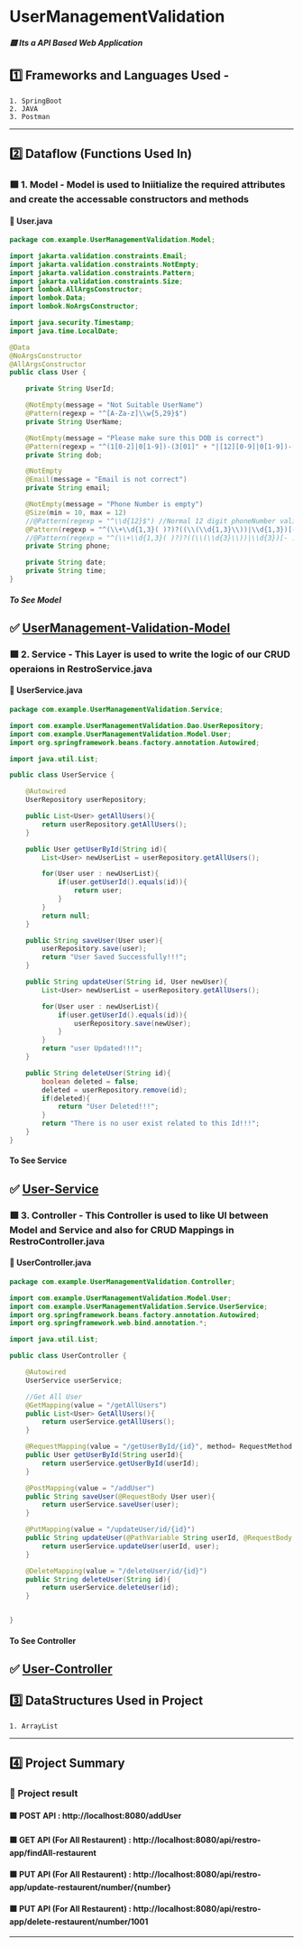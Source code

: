 # UserManagementValidation

##### :green_square: Its a API Based Web Application
## :one: Frameworks and Languages Used -
    1. SpringBoot
    2. JAVA
    3. Postman
-----------------------------------------------------------------------------------------------------------------------------------------------------------------------
## :two: Dataflow (Functions Used In)
### :green_square: 1. Model - Model is used to Iniitialize the required attributes and create the accessable constructors and methods
#### :large_orange_diamond: User.java
```java
package com.example.UserManagementValidation.Model;

import jakarta.validation.constraints.Email;
import jakarta.validation.constraints.NotEmpty;
import jakarta.validation.constraints.Pattern;
import jakarta.validation.constraints.Size;
import lombok.AllArgsConstructor;
import lombok.Data;
import lombok.NoArgsConstructor;

import java.security.Timestamp;
import java.time.LocalDate;

@Data
@NoArgsConstructor
@AllArgsConstructor
public class User {

    private String UserId;

    @NotEmpty(message = "Not Suitable UserName")
    @Pattern(regexp = "^[A-Za-z]\\w{5,29}$")
    private String UserName;

    @NotEmpty(message = "Please make sure this DOB is correct")
    @Pattern(regexp = "^(1[0-2]|0[1-9])-(3[01]" + "|[12][0-9]|0[1-9])-[0-9]{4}$")
    private String dob;

    @NotEmpty
    @Email(message = "Email is not correct")
    private String email;

    @NotEmpty(message = "Phone Number is empty")
    @Size(min = 10, max = 12)
    //@Pattern(regexp = "^\\d{12}$") //Normal 12 digit phoneNumber validation regex
    @Pattern(regexp = "^(\\+\\d{1,3}( )?)?((\\(\\d{1,3}\\))|\\d{1,3})[- .]?\\d{4,5}[- .]?\\d{5}$") //International PhoneNumber
    //@Pattern(regexp = "^(\\+\\d{1,3}( )?)?((\\(\\d{3}\\))|\\d{3})[- .]?\\d{3}[- .]?\\d{4}$") //some Country PhoneNumber
    private String phone;

    private String date;
    private String time;
}
```

##### To See Model
:white_check_mark: [UserManagement-Validation-Model](https://github.com/Anushri-glitch/UserManagement-Validation/tree/master/src/main/java/com/Shrishti/UserManageValidation/Model)
-----------------------------------------------------------------------------------------------------------------------------------------------------------------------

### :green_square: 2. Service - This Layer is used to write the logic of our CRUD operaions in RestroService.java
#### :large_orange_diamond: UserService.java
```java
package com.example.UserManagementValidation.Service;

import com.example.UserManagementValidation.Dao.UserRepository;
import com.example.UserManagementValidation.Model.User;
import org.springframework.beans.factory.annotation.Autowired;

import java.util.List;

public class UserService {

    @Autowired
    UserRepository userRepository;

    public List<User> getAllUsers(){
        return userRepository.getAllUsers();
    }

    public User getUserById(String id){
        List<User> newUserList = userRepository.getAllUsers();

        for(User user : newUserList){
            if(user.getUserId().equals(id)){
                return user;
            }
        }
        return null;
    }

    public String saveUser(User user){
        userRepository.save(user);
        return "User Saved Successfully!!!";
    }

    public String updateUser(String id, User newUser){
        List<User> newUserList = userRepository.getAllUsers();

        for(User user : newUserList){
            if(user.getUserId().equals(id)){
                userRepository.save(newUser);
            }
        }
        return "user Updated!!!";
    }

    public String deleteUser(String id){
        boolean deleted = false;
        deleted = userRepository.remove(id);
        if(deleted){
            return "User Deleted!!!";
        }
        return "There is no user exist related to this Id!!!";
    }
}
```

#### To See Service
:white_check_mark: [User-Service](https://github.com/Anushri-glitch/UserManagement-Validation/blob/master/src/main/java/com/Shrishti/UserManageValidation/Service/UserService.java)
----------------------------------------------------------------------------------------------------------------------------------------------------

### :green_square: 3. Controller - This Controller is used to like UI between Model and Service and also for CRUD Mappings in RestroController.java
#### :large_orange_diamond: UserController.java
```java
package com.example.UserManagementValidation.Controller;

import com.example.UserManagementValidation.Model.User;
import com.example.UserManagementValidation.Service.UserService;
import org.springframework.beans.factory.annotation.Autowired;
import org.springframework.web.bind.annotation.*;

import java.util.List;

public class UserController {

    @Autowired
    UserService userService;

    //Get All User
    @GetMapping(value = "/getAllUsers")
    public List<User> GetAllUsers(){
        return userService.getAllUsers();
    }

    @RequestMapping(value = "/getUserById/{id}", method= RequestMethod.GET)
    public User getUserById(String userId){
        return userService.getUserById(userId);
    }

    @PostMapping(value = "/addUser")
    public String saveUser(@RequestBody User user){
        return userService.saveUser(user);
    }

    @PutMapping(value = "/updateUser/id/{id}")
    public String updateUser(@PathVariable String userId, @RequestBody User user){
        return userService.updateUser(userId, user);
    }

    @DeleteMapping(value = "/deleteUser/id/{id}")
    public String deleteUser(String id){
        return userService.deleteUser(id);
    }


}
```

#### To See Controller
:white_check_mark: [User-Controller](https://github.com/Anushri-glitch/UserManagement-Validation/tree/master/src/main/java/com/Shrishti/UserManageValidation/Controller)
-----------------------------------------------------------------------------------------------------------------------------------------------------------------------
## :three: DataStructures Used in Project
    1. ArrayList
-------------------------------------------------------------------------------------------------------------------------------------------------------
## :four: Project Summary
### :large_orange_diamond: Project result 
#### :purple_square: POST API : http://localhost:8080/addUser


#### :purple_square: GET API (For All Restaurent) : http://localhost:8080/api/restro-app/findAll-restaurent

#### :purple_square: PUT API (For All Restaurent) : http://localhost:8080/api/restro-app/update-restaurent/number/{number}

#### :purple_square: PUT API (For All Restaurent) : http://localhost:8080/api/restro-app/delete-restaurent/number/1001
----------------------------------------------------------------------------------------------------------------------------------------------------------
